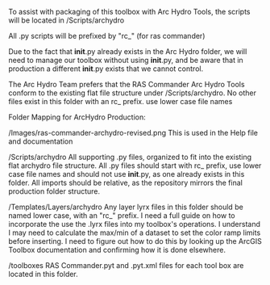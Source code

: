 To assist with packaging of this toolbox with Arc Hydro Tools, the scripts will be located in /Scripts/archydro

All .py scripts will be prefixed by "rc_" (for ras commander)

Due to the fact that __init__.py already exists in the Arc Hydro folder, we will need to manage our toolbox without using __init__.py, and be aware that in production a different __init__.py exists that we cannot control.  

The Arc Hydro Team prefers that the RAS Commander Arc Hydro Tools conform to the existing flat file structure under /Scripts/archydro.  No other files exist in this folder with an rc_ prefix.  use lower case file names 




Folder Mapping for ArcHydro Production: 

/Images/ras-commander-archydro-revised.png
This is used in the Help file and documentation

/Scripts/archydro 
All supporting .py files, organized to fit into the existing flat archydro file structure.  All .py files should start with rc_ prefix, use lower case file names and should not use __init__.py, as one already exists in this folder.  All imports should be relative, as the repository mirrors the final production folder structure.  

/Templates/Layers/archydro
Any layer lyrx files in this folder should be named lower case, with an "rc_" prefix.  I need a full guide on how to incorporate the use the .lyrx files into my toolbox's operations.  I understand I may need to calculate the max/min of a dataset to set the color ramp limits before inserting.  I need to figure out how to do this by looking up the ArcGIS Toolbox documentation and confirming how it is done elsewhere.  

/toolboxes
RAS Commander.pyt and .pyt.xml files for each tool box are located in this folder. 